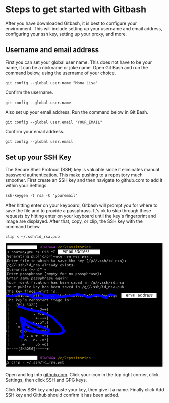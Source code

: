 # Steps to get started with Gitbash
After you have downloaded Gitbash, it is best to configure your environment. This will include setting up your username and email address, configuring your ssh key, setting up your proxy, and more. 

## Username and email address

First you can set your global user name. This does not have to be your name, it can be a nickname or joke name. Open Git Bash and run the command below, using the username of your choice. 

`git config --global user.name "Mona Lisa"`

Confirm the username.

`git config --global user.name`

Also set up your email address. Run the command below in Git Bash. 

`git config --global user.email "YOUR_EMAIL"`

Confirm your email address.  

`git config --global user.email`

## Set up your SSH Key

The Secure Shell Protocol (SSH) key is valuable since it eliminates manual password authentication. This make pushing to a repository much smoother. First create an SSH key and then navigate to github.com to add it within your Settings.

`ssh-keygen -t rsa -C "youremail"`

After hitting enter on your keyboard, Gitbash will prompt you for where to save the file and to provide a passphrass. It's ok to skip through these requests by hitting enter on your keyboard until the key's fingerprint and image are displayed. After that, copy, or clip, the SSH key with the command below.

`clip < ~/.ssh/id_rsa.pub`

![SSH Key generation](./img/ssh_key.PNG)

Open and log into [github.com](https://www.github.com). Click your icon in the top right corner, click Settings, then click SSH and GPG keys.  

Click New SSH key and paste your key, then give it a name. Finally click Add SSH key and Github should confirm it has been added.